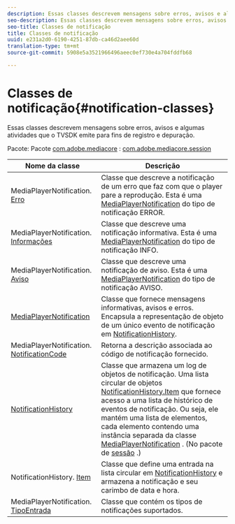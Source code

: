```yaml
---
description: Essas classes descrevem mensagens sobre erros, avisos e algumas atividades que o TVSDK emite para fins de registro e depuração.
seo-description: Essas classes descrevem mensagens sobre erros, avisos e algumas atividades que o TVSDK emite para fins de registro e depuração.
seo-title: Classes de notificação
title: Classes de notificação
uuid: e231a2d0-6190-4251-87db-ca46d2aee60d
translation-type: tm+mt
source-git-commit: 5908e5a3521966496aeec0ef730e4a704fddfb68

---
```



# Classes de notificação{#notification-classes}

Essas classes descrevem mensagens sobre erros, avisos e algumas atividades que o TVSDK emite para fins de registro e depuração.

Pacote: Pacote [com.adobe.mediacore](https://help.adobe.com/en_US/primetime/api/psdk/javadoc_1.4/com/adobe/mediacore/package-summary.html) : [com.adobe.mediacore.session](https://help.adobe.com/en_US/primetime/api/psdk/javadoc_1.4/com/adobe/mediacore/session/package-summary.html)

| Nome da classe | Descrição |
|---|---|
| MediaPlayerNotification. [Erro](https://help.adobe.com/en_US/primetime/api/psdk/javadoc_1.4/com/adobe/mediacore/MediaPlayerNotification.Error.html) | Classe que descreve a notificação de um erro que faz com que o player pare a reprodução. Esta é uma [MediaPlayerNotification](https://help.adobe.com/en_US/primetime/api/psdk/javadoc_1.4/com/adobe/mediacore/MediaPlayerNotification.html) do tipo de notificação ERROR. |
| MediaPlayerNotification. [Informações](https://help.adobe.com/en_US/primetime/api/psdk/javadoc_1.4/com/adobe/mediacore/MediaPlayerNotification.Info.html) | Classe que descreve uma notificação informativa. Esta é uma [MediaPlayerNotification](https://help.adobe.com/en_US/primetime/api/psdk/javadoc_1.4/com/adobe/mediacore/MediaPlayerNotification.html) do tipo de notificação INFO. |
| MediaPlayerNotification. [Aviso](https://help.adobe.com/en_US/primetime/api/psdk/javadoc_1.4/com/adobe/mediacore/MediaPlayerNotification.Warning.html) | Classe que descreve uma notificação de aviso. Esta é uma [MediaPlayerNotification](https://help.adobe.com/en_US/primetime/api/psdk/javadoc_1.4/com/adobe/mediacore/MediaPlayerNotification.html) do tipo de notificação AVISO. |
| [MediaPlayerNotification](https://help.adobe.com/en_US/primetime/api/psdk/javadoc_1.4/com/adobe/mediacore/MediaPlayerNotification.html) | Classe que fornece mensagens informativas, avisos e erros. Encapsula a representação de objeto de um único evento de notificação em [NotificationHistory](https://help.adobe.com/en_US/primetime/api/psdk/javadoc_1.4/com/adobe/mediacore/session/NotificationHistory.html). |
| MediaPlayerNotification. [NotificationCode](https://help.adobe.com/en_US/primetime/api/psdk/javadoc_1.4/com/adobe/mediacore/MediaPlayerNotification.NotificationCode.html) | Retorna a descrição associada ao código de notificação fornecido. |
| [NotificationHistory](https://help.adobe.com/en_US/primetime/api/psdk/javadoc_1.4/com/adobe/mediacore/session/NotificationHistory.html) | Classe que armazena um log de objetos de notificação. Uma lista circular de objetos [NotificationHistory.Item](https://help.adobe.com/en_US/primetime/api/psdk/javadoc_1.4/com/adobe/mediacore/session/NotificationHistory.Item.html) que fornece acesso a uma lista de histórico de eventos de notificação. Ou seja, ele mantém uma lista de elementos, cada elemento contendo uma instância separada da classe [MediaPlayerNotification](https://help.adobe.com/en_US/primetime/api/psdk/javadoc_1.4/com/adobe/mediacore/MediaPlayerNotification.html) . (No pacote de [sessão](https://help.adobe.com/en_US/primetime/api/psdk/javadoc_1.4/com/adobe/mediacore/session/package-summary.html) .) |
| NotificationHistory. [Item](https://help.adobe.com/en_US/primetime/api/psdk/javadoc_1.4/com/adobe/mediacore/session/NotificationHistory.Item.html) | Classe que define uma entrada na lista circular em [NotificationHistory](https://help.adobe.com/en_US/primetime/api/psdk/javadoc_1.4/com/adobe/mediacore/session/NotificationHistory.html) e armazena a notificação e seu carimbo de data e hora. |
| MediaPlayerNotification. [TipoEntrada](https://help.adobe.com/en_US/primetime/api/psdk/javadoc_1.4/com/adobe/mediacore/MediaPlayerNotification.EntryType.html) | Classe que contém os tipos de notificações suportados. |